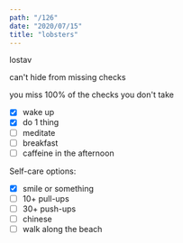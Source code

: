 ```yaml
---
path: "/126"
date: "2020/07/15"
title: "lobsters"
---
```


lostav

can't hide from missing checks

you miss 100% of the checks you don't take

- [x] wake up
- [x] do 1 thing
- [ ] meditate
- [ ] breakfast
- [ ] caffeine in the afternoon

Self-care options:
- [x] smile or something
- [ ] 10+ pull-ups
- [ ] 30+ push-ups
- [ ] chinese
- [ ] walk along the beach

